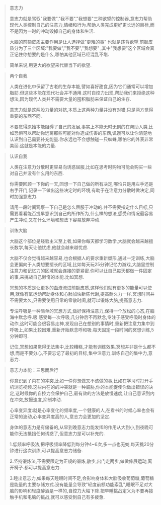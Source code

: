 > 意志力
>
> 意志力就是驾驭"我要做","我不要","我想要"三种欲望的控制器,意志力帮助现代人类控制自己的注意力,情绪和行为.帮助人类完成更好更长远的目标,而不是因为一时的冲动毁掉自己的身体和生活.
>
> 大脑的前额皮质主要作用是让人选择做"更难的事" 也就是违背欲望.前额皮质分为了三个区域:"我要做","我不要","我想要" ,其中"我想要"这个区域会真正记住你想要的是什么,哪怕其他区域已经混乱不堪.
>
> 简单来说,用更大的欲望来代替当下的欲望.

> 两个自我
>
> 人类在进化中保留了古老的生存本能,譬如喜好甜食,因为它们通常可以增加脂肪.但这些本能在现代社会并不通用.这时自控力出现,帮助我们来拒绝这种想法,因为现代人类并不需要大量的囤积脂肪来保证自己的生存.
>
> 意志力就是这两股力量的对抗,本质上这两种力量并没有对错,只是两方觉得重要的东西不同.
>
> 不要觉得原始本能阻碍了自己的发展,事实上本能无时无刻的在帮助人类,比如恐惧可以帮助你远离那些可能对你造成伤害的东西,饥饿可以让你清楚地认识到自己需要补充能量.你永远也不会想触碰一只蜘蛛,哪怕它的外表非常美丽.这就是本能的力量.

> 认识自我
>
> 人类在注意力分散时更容易向诱惑屈服,比如在思考时购物可能会购买一些对自己并没有什么用的东西.
>
> 你需要回顾一下你的一天,回想一下自己做的所有决定,哪怕只是用左手还是右手开门,记录一下做出这些决定时的环境,有助于在注意力分散时做决定,同时加强意志力.
>
> 请用一段时间观察一下自己是怎么屈服于冲动的.并不需要指定什么目标,只需要看看能否提早意识到自己的所作所为,什么样的想法,感受和情况最容易产生冲动,又在什么环境和想法下容易放弃冲动.

> 训练大脑
>
> 大脑这个部位是经验主义至上者,如果你每天都学习数学,大脑就会越来越擅长数学,每天让他忧虑,他就会越来越忧虑.
>
> 大脑不仅会觉得越来越容易,也会根据人的要求重新塑形,通过一定训练,大脑会更偏向于人类想要擅长的区域,比如每天玩25分钟记忆力游戏,大脑里控制注意力和记忆力的区域就会连接的更紧密.你可以让自己每天都做一件固定的事,来挑战自己懒惰的本能.比如冥想.
>
> 冥想的本质是让更多的血液流进前额皮质,这样他们就有更多的能量可以使用,就像有氧运动帮助身体和心肺加快新陈代谢,提高耐久力一样.冥想时间并不需要太久,只需要使用日常的零散时间,就可以锻炼大脑,提高意志力.
>
> 专注呼吸是一种简单的冥想方式,做好保持注意力,保持一个放松的心态,在脑海中默念呼.吸 感受每一次呼吸,几分钟后不再默念,专注于感受呼吸时身体的动作,这时可能会很容易走神,发现自己在想别的事情时,重新把注意力集中到呼吸上,如果比较困难,重新开始默念呼和吸.每天固定一段时间的冥想训练,5分钟即可.
>
> 记住,冥想如果觉得无法集中,比较糟糕,才能有训练效果.冥想并非是什么都不想,而是不要分心,不要忘记了最初的目标,集中注意力,训练自己的集中力,意志力.

> 意志力本能：三思而后行
>
> 你意识到了内在的冲突,比如一件你想做又不该做的事,比如在学习时打开手机浏览视频.这些内在的的冲突就是一种威胁,你的本能促使你做出错误的决定,这时候你的自控力会保护自己,最有效的方法是放慢速度,让自己意识到内在冲突,放慢速度,抑制冲动.
>
> 心率变异度:就是心率变化的频率度,一个健康的人,在看书的时候心率也会有正常的波动,心率变异度高的人,意志力会更加的坚定.
>
> 身体的意志力是有储备的,从早到晚意志力能发挥的作用从大到小,到夜晚可能你无法抵挡任何诱惑了,但意志力是可以补充的.
>
> 1.低频率呼吸法,把呼吸频率降低到每分钟4~6次,多一点也无妨,每天挑20分钟进行这次训练,可以提高意志力储备.
>
> 2.坚持锻炼法,不需要限定为正规的锻炼,散步,出门走两步,做做伸展运动,离开椅子.都可以提高意志力.
>
> 3.睡出意志力,如果每天睡眠时间不足,会影响身体和大脑吸收葡萄糖,葡萄糖是能量的主要存储方式.没有能量会导致"轻度前额功能紊乱",睡眠不足对大脑的影响和轻度醉酒是一样的,自控力大幅下降.把早睡挑战定义为不要再接触手机和电脑的挑战,就可以感受到自己有多疲惫.